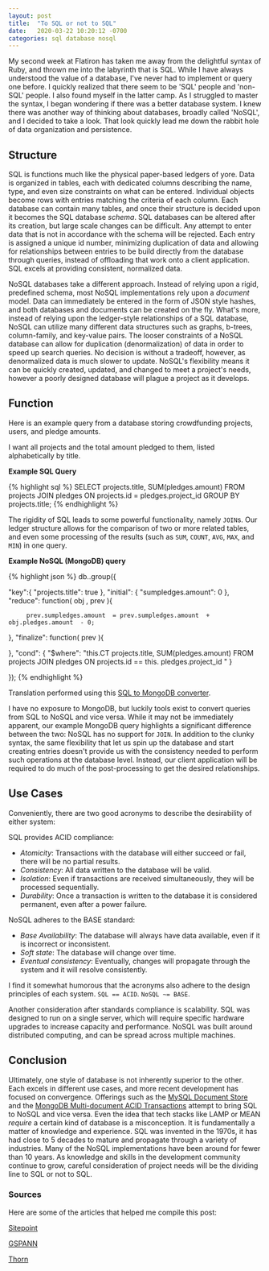 ```yaml
---
layout: post
title:  "To SQL or not to SQL"
date:   2020-03-22 10:20:12 -0700
categories: sql database nosql
---
```


My second week at Flatiron has taken me away from the delightful syntax of Ruby, and thrown me into the labyrinth that is SQL.
While I have always understood the value of a database, I've never had to implement or query one before. I quickly realized that there seem to be 'SQL' people and 'non-SQL' people. I also found myself in the latter camp. As I struggled to master the syntax, I began wondering if there was a better database system. I knew there was another way of thinking about databases, broadly called 'NoSQL', and I decided to take a look. That look quickly lead me down the rabbit hole of data organization and persistence.

## Structure

SQL is functions much like the physical paper-based ledgers of yore. Data is organized in tables, each with dedicated columns describing the name, type, and even size constraints on what can be entered. Individual objects become rows with entries matching the criteria of each column. Each database can contain many tables, and once their structure is decided upon it becomes the SQL database _schema_. SQL databases can be altered after its creation, but large scale changes can be difficult. Any attempt to enter data that is not in accordance with the schema will be rejected. Each entry is assigned a unique id number, minimizing duplication of data and allowing for relationships between entries to be build directly from the database through queries, instead of offloading that work onto a client application. SQL excels at providing consistent, normalized data.

NoSQL databases take a different approach. Instead of relying upon a rigid, predefined schema, most NoSQL implementations rely upon a _document_ model. Data can immediately be entered in the form of JSON style hashes, and both databases and documents can be created on the fly. What's more, instead of relying upon the ledger-style relationships of a SQL database, NoSQL can utilize many different data structures such as graphs, b-trees, column-family, and key-value pairs. The looser constraints of a NoSQL database can allow for duplication (denormalization) of data in order to speed up search queries. No decision is without a tradeoff, however, as denormalized data is much slower to update. NoSQL's flexibility means it can be quickly created, updated, and changed to meet a project's needs, however a poorly designed database will plague a project as it develops.

## Function

Here is an example query from a database storing crowdfunding projects, users, and pledge amounts.

I want all projects and the total amount pledged to them, listed alphabetically by title.

**Example SQL Query**

{% highlight sql %}
  SELECT projects.title, SUM(pledges.amount) 
  FROM projects 
  JOIN pledges ON projects.id = pledges.project_id 
  GROUP BY projects.title;
{% endhighlight %}

The rigidity of SQL leads to some powerful functionality, namely `JOIN`s. Our ledger structure allows for the comparison of two or more related tables, and even some processing of the results (such as `SUM`, `COUNT`, `AVG`, `MAX`, and `MIN`) in one query.

**Example NoSQL (MongoDB) query**

{% highlight json %}
db..group({

   "key":{
         "projects.title": true
   },
   "initial": {
         "sumpledges.amount": 0
   },
   "reduce": function( obj , prev ){

         prev.sumpledges.amount  = prev.sumpledges.amount  + obj.pledges.amount  - 0;

   },
   "finalize": function( prev ){

   },
   "cond": {
	"$where": "this.CT projects.title, SUM(pledges.amount) FROM projects JOIN pledges ON projects.id  == this. pledges.project_id "
   }

});
{% endhighlight %}

Translation performed using this [SQL to MongoDB converter](https://www.site24x7.com/tools/sql-to-mongodb.html).

I have no exposure to MongoDB, but luckily tools exist to convert queries from SQL to NoSQL and vice versa. While it may not be immediately apparent, our example MongoDB query highlights a significant difference between the two: NoSQL has no support for `JOIN`. In addition to the clunky syntax, the same flexibility that let us spin up the database and start creating entries doesn't provide us with the consistency needed to perform such operations at the database level. Instead, our client application will be required to do much of the post-processing to get the desired relationships.

## Use Cases

Conveniently, there are two good acronyms to describe the desirability of either system:

SQL provides ACID compliance:
- *Atomicity*: Transactions with the database will either succeed or fail, there will be no partial results.
- *Consistency*: All data written to the database will be valid.
- *Isolation*: Even if transactions are received simultaneously, they will be processed sequentially.
- *Durability*: Once a transaction is written to the database it is considered permanent, even after a power failure.

NoSQL adheres to the BASE standard:
- *Base Availability*: The database will always have data available, even if it is incorrect or inconsistent.
- *Soft state*: The database will change over time.
- *Eventual consistency*: Eventually, changes will propagate through the system and it will resolve consistently.

I find it somewhat humorous that the acronyms also adhere to the design principles of each system. `SQL == ACID`. `NoSQL ~= BASE`.

Another consideration after standards compliance is scalability. SQL was designed to run on a single server, which will require specific hardware upgrades to increase capacity and performance. NoSQL was built around distributed computing, and can be spread across multiple machines. 

## Conclusion

Ultimately, one style of database is not inherently superior to the other. Each excels in different use cases, and more recent development has focused on convergence. Offerings such as the [MySQL Document Store](https://www.mysql.com/products/enterprise/document_store.html) and the [MongoDB Multi-document ACID Transactions](https://www.mongodb.com/blog/post/mongodb-multi-document-acid-transactions-general-availability) attempt to bring SQL to NoSQL and vice versa. Even the idea that tech stacks like LAMP or MEAN _require_ a certain kind of database is a misconception. It is fundamentally a matter of knowledge and experience. SQL was invented in the 1970s, it has had close to 5 decades to mature and propagate through a variety of industries. Many of the NoSQL implementations have been around for fewer than 10 years. As knowledge and skills in the development community continue to grow, careful consideration of project needs will be the dividing line to SQL or not to SQL.


### Sources
Here are some of the articles that helped me compile this post:

[Sitepoint](https://www.sitepoint.com/sql-vs-nosql-differences/)

[GSPANN](https://www.gspann.com/resources/blogs/sql-vs-nosql-database)

[Thorn](https://www.thorntech.com/2019/03/sql-vs-nosql/)
